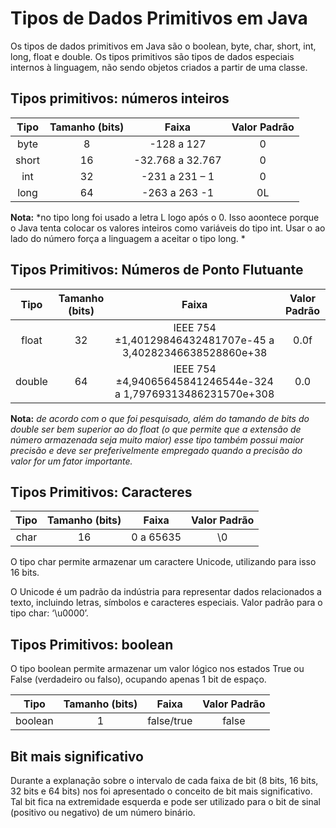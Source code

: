 # Tipos de Dados Primitivos em Java

Os tipos de dados primitivos em Java são o boolean, byte, char, short, int, long, float e double.
Os tipos primitivos são tipos de dados especiais internos à linguagem, não sendo objetos criados a partir de uma classe.

## Tipos primitivos: números inteiros

| Tipo   | Tamanho (bits)|	Faixa	        | Valor Padrão |
|  :---: |      :---:    |    :---:       |   :---:      |
| byte	 |    8	         | -128 a 127	    |    0         |
| short	 |    16	       |-32.768 a 32.767|	   0         |
| int	   |    32	       |-231 a 231 – 1	|    0         |
| long	 |    64	       |-263 a 263 -1	  |    0L        |

**Nota:** *no tipo long foi usado a letra L logo após o 0. Isso aoontece porque o Java tenta colocar os valores inteiros como variáveis do tipo int. Usar o ao lado do número força a linguagem a aceitar o tipo long. *

## Tipos Primitivos: Números de Ponto Flutuante

| Tipo  | Tamanho (bits) |	Faixa 	                                                     | Valor Padrão |
|:---:  | :---:          | :---:                                                         |  :---:       | 
|float  |	  32	         |IEEE 754 ±1,40129846432481707e-45 a 3,40282346638528860e+38 	 |    0.0f      | 
|double |	  64	         |IEEE 754 ±4,94065645841246544e-324 a 1,79769313486231570e+308  |	    0.0     | 

**Nota:** *de acordo com o que foi pesquisado, além do tamando de bits do double ser bem superior ao do float (o que permite que a extensão de número armazenada seja muito maior) esse tipo também possui maior precisão e deve ser preferivelmente empregado quando a precisão do valor for um fator importante.*

## Tipos Primitivos: Caracteres


| Tipo      |	     Tamanho (bits) |	Faixa       |	Valor Padrão |
| :---:     |    :---:            |  :---:      | :---:        |
|char       |          16         | 0 a 65635   | \0           |

O tipo char permite armazenar um caractere Unicode, utilizando para isso 16 bits.

O Unicode é um padrão da indústria para representar dados relacionados a texto, incluindo letras, símbolos e caracteres especiais. 
Valor padrão para o tipo char: ‘\u0000’.

## Tipos Primitivos: boolean
O tipo boolean permite armazenar um valor lógico nos estados True ou False (verdadeiro ou falso), ocupando apenas 1 bit de espaço.

|Tipo	    | Tamanho (bits)	| Faixa	      | Valor Padrão |
| :---:   |    :---:        | :---:       |  :---:       |
|boolean  |        1        | false/true  | false        |

## Bit mais significativo

  Durante a explanação sobre o intervalo de cada faixa de bit (8 bits, 16 bits, 32 bits e 64 bits) nos foi apresentado o conceito de bit mais significativo. Tal bit fica na extremidade esquerda e pode ser utilizado para o bit de sinal (positivo ou negativo) de um número binário.
